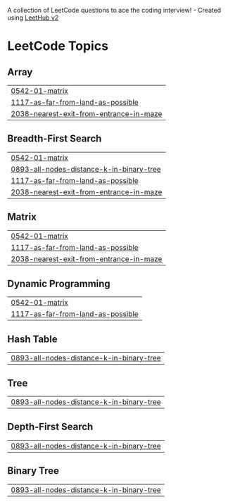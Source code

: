 A collection of LeetCode questions to ace the coding interview! - Created using [LeetHub v2](https://github.com/arunbhardwaj/LeetHub-2.0)
<!---LeetCode Topics Start-->
# LeetCode Topics
## Array
|  |
| ------- |
| [0542-01-matrix](https://github.com/Ahmed-5/competitive-programming/tree/master/0542-01-matrix) |
| [1117-as-far-from-land-as-possible](https://github.com/Ahmed-5/competitive-programming/tree/master/1117-as-far-from-land-as-possible) |
| [2038-nearest-exit-from-entrance-in-maze](https://github.com/Ahmed-5/competitive-programming/tree/master/2038-nearest-exit-from-entrance-in-maze) |
## Breadth-First Search
|  |
| ------- |
| [0542-01-matrix](https://github.com/Ahmed-5/competitive-programming/tree/master/0542-01-matrix) |
| [0893-all-nodes-distance-k-in-binary-tree](https://github.com/Ahmed-5/competitive-programming/tree/master/0893-all-nodes-distance-k-in-binary-tree) |
| [1117-as-far-from-land-as-possible](https://github.com/Ahmed-5/competitive-programming/tree/master/1117-as-far-from-land-as-possible) |
| [2038-nearest-exit-from-entrance-in-maze](https://github.com/Ahmed-5/competitive-programming/tree/master/2038-nearest-exit-from-entrance-in-maze) |
## Matrix
|  |
| ------- |
| [0542-01-matrix](https://github.com/Ahmed-5/competitive-programming/tree/master/0542-01-matrix) |
| [1117-as-far-from-land-as-possible](https://github.com/Ahmed-5/competitive-programming/tree/master/1117-as-far-from-land-as-possible) |
| [2038-nearest-exit-from-entrance-in-maze](https://github.com/Ahmed-5/competitive-programming/tree/master/2038-nearest-exit-from-entrance-in-maze) |
## Dynamic Programming
|  |
| ------- |
| [0542-01-matrix](https://github.com/Ahmed-5/competitive-programming/tree/master/0542-01-matrix) |
| [1117-as-far-from-land-as-possible](https://github.com/Ahmed-5/competitive-programming/tree/master/1117-as-far-from-land-as-possible) |
## Hash Table
|  |
| ------- |
| [0893-all-nodes-distance-k-in-binary-tree](https://github.com/Ahmed-5/competitive-programming/tree/master/0893-all-nodes-distance-k-in-binary-tree) |
## Tree
|  |
| ------- |
| [0893-all-nodes-distance-k-in-binary-tree](https://github.com/Ahmed-5/competitive-programming/tree/master/0893-all-nodes-distance-k-in-binary-tree) |
## Depth-First Search
|  |
| ------- |
| [0893-all-nodes-distance-k-in-binary-tree](https://github.com/Ahmed-5/competitive-programming/tree/master/0893-all-nodes-distance-k-in-binary-tree) |
## Binary Tree
|  |
| ------- |
| [0893-all-nodes-distance-k-in-binary-tree](https://github.com/Ahmed-5/competitive-programming/tree/master/0893-all-nodes-distance-k-in-binary-tree) |
<!---LeetCode Topics End-->